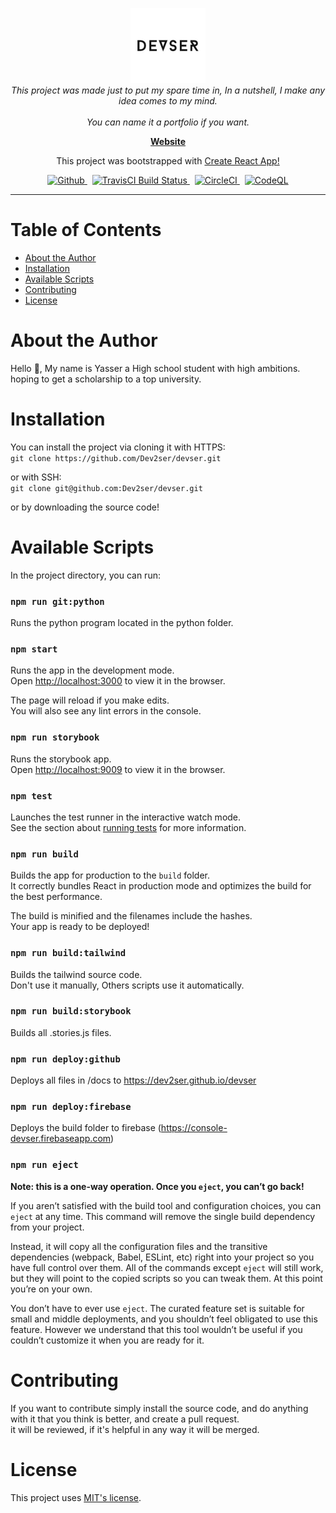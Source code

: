 <p align="center">
  <img src="src/assets/images/devser.png" alt="devser logo" width="120px" height="120px"/>
  <br>
  <i>This project was made just to put my spare time in, In a nutshell, I make any idea comes to my mind.<br />
    <br> You can name it a portfolio if you want.</i>
  <br>
</p>

<p align="center">
  <a href="https://console-devser.firebaseapp.com"><strong>Website</strong></a>
  <br>
</p>

<p align="center">
  This project was bootstrapped with <a href="https://github.com/facebook/create-react-app">Create React App!</a>
  <br>
</p>

<p align="center">
  <a href="https://img.shields.io/github/license/Dev2ser/devser">
    <img src="https://img.shields.io/github/license/Dev2ser/devser" alt="Github" />
  </a>&nbsp;
  <a href="https://travis-ci.com/Dev2ser/devser">
    <img src="https://travis-ci.com/Dev2ser/devser.svg?branch=master" alt="TravisCI Build Status" />
  </a>&nbsp;
  <a href="https://app.circleci.com/pipelines/github/Dev2ser/devser">
    <img src="https://img.shields.io/circleci/build/github/Dev2ser/devser?label=circleci" alt="CircleCI" />
  </a>&nbsp;
  <a href="https://github.com/Dev2ser/devser/actions?query=workflow%3ACodeQL">
    <img src="https://github.com/Dev2ser/devser/workflows/CodeQL/badge.svg" alt="CodeQL" />
  </a>
</p>

<hr>

# Table of Contents

- [About the Author](#about-the-author)
- [Installation](#installation)
- [Available Scripts](#available-scripts)
- [Contributing](#contributing)
- [License](#license)

# About the Author

Hello 👋, My name is Yasser a High school student with high ambitions.<br />
hoping to get a scholarship to a top university.

# Installation

You can install the project via cloning it with HTTPS:<br />
`git clone https://github.com/Dev2ser/devser.git`

or with SSH:<br />
`git clone git@github.com:Dev2ser/devser.git`

or by downloading the source code!

# Available Scripts

In the project directory, you can run:

### `npm run git:python`

Runs the python program located in the python folder.

### `npm start`

Runs the app in the development mode.<br />
Open [http://localhost:3000](http://localhost:3000) to view it in the browser.

The page will reload if you make edits.<br />
You will also see any lint errors in the console.

### `npm run storybook`

Runs the storybook app.<br />
Open [http://localhost:9009](http://localhost:9009) to view it in the browser.

### `npm test`

Launches the test runner in the interactive watch mode.<br />
See the section about [running tests](https://facebook.github.io/create-react-app/docs/running-tests) for more information.

### `npm run build`

Builds the app for production to the `build` folder.<br />
It correctly bundles React in production mode and optimizes the build for the best performance.

The build is minified and the filenames include the hashes.<br />
Your app is ready to be deployed!

### `npm run build:tailwind`

Builds the tailwind source code.<br />
Don't use it manually, Others scripts use it automatically.

### `npm run build:storybook`

Builds all .stories.js files.

### `npm run deploy:github`

Deploys all files in /docs to https://dev2ser.github.io/devser

### `npm run deploy:firebase`

Deploys the build folder to firebase (https://console-devser.firebaseapp.com)

### `npm run eject`

**Note: this is a one-way operation. Once you `eject`, you can’t go back!**

If you aren’t satisfied with the build tool and configuration choices, you can `eject` at any time. This command will remove the single build dependency from your project.

Instead, it will copy all the configuration files and the transitive dependencies (webpack, Babel, ESLint, etc) right into your project so you have full control over them. All of the commands except `eject` will still work, but they will point to the copied scripts so you can tweak them. At this point you’re on your own.

You don’t have to ever use `eject`. The curated feature set is suitable for small and middle deployments, and you shouldn’t feel obligated to use this feature. However we understand that this tool wouldn’t be useful if you couldn’t customize it when you are ready for it.

# Contributing

If you want to contribute simply install the source code, and do anything with it that you think is better, and create a pull request.<br />
it will be reviewed, if it's helpful in any way it will be merged.

# License

This project uses [MIT's license](https://opensource.org/licenses/MIT).
